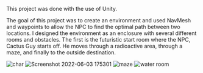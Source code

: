 This project was done with the use of Unity.

The goal of this project was to create an environment and used NavMesh and waypoints to allow the NPC to find the optimal path between two locations. I designed the environment as an enclosure with several different rooms and obstacles.
The first is the futuristic start room where the NPC, Cactus Guy starts off. He moves through a radioactive area, through a maze, and finally to the outside destination.

![char](https://user-images.githubusercontent.com/50210628/171986440-5f48f837-4c5b-4e17-8378-66d1f8eff061.png)
![Screenshot 2022-06-03 175301](https://user-images.githubusercontent.com/50210628/171986516-1971de6f-2e6f-4ab3-82f1-7c288dbad453.png)
![maze](https://user-images.githubusercontent.com/50210628/171986519-2dccf31c-d559-4081-92c9-d2eac32ba760.png)
![water room](https://user-images.githubusercontent.com/50210628/171986522-dd7e1183-f3a2-40d9-ab8d-66b94e541aea.png)
